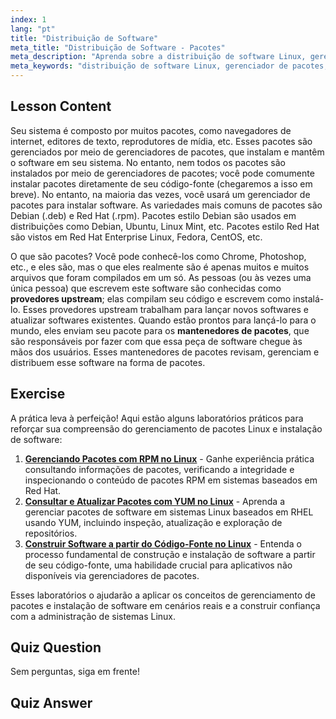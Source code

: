 ```yaml
---
index: 1
lang: "pt"
title: "Distribuição de Software"
meta_title: "Distribuição de Software - Pacotes"
meta_description: "Aprenda sobre a distribuição de software Linux, gerenciadores de pacotes e tipos de pacotes como .deb e .rpm. Entenda como o software é gerenciado em sistemas Linux."
meta_keywords: "distribuição de software Linux, gerenciador de pacotes, .deb, .rpm, pacotes Linux, Linux para iniciantes, tutorial de Linux, instalação de software"
---
```


## Lesson Content

Seu sistema é composto por muitos pacotes, como navegadores de internet, editores de texto, reprodutores de mídia, etc. Esses pacotes são gerenciados por meio de gerenciadores de pacotes, que instalam e mantêm o software em seu sistema. No entanto, nem todos os pacotes são instalados por meio de gerenciadores de pacotes; você pode comumente instalar pacotes diretamente de seu código-fonte (chegaremos a isso em breve). No entanto, na maioria das vezes, você usará um gerenciador de pacotes para instalar software. As variedades mais comuns de pacotes são Debian (.deb) e Red Hat (.rpm). Pacotes estilo Debian são usados em distribuições como Debian, Ubuntu, Linux Mint, etc. Pacotes estilo Red Hat são vistos em Red Hat Enterprise Linux, Fedora, CentOS, etc.

O que são pacotes? Você pode conhecê-los como Chrome, Photoshop, etc., e eles são, mas o que eles realmente são é apenas muitos e muitos arquivos que foram compilados em um só. As pessoas (ou às vezes uma única pessoa) que escrevem este software são conhecidas como **provedores upstream**; elas compilam seu código e escrevem como instalá-lo. Esses provedores upstream trabalham para lançar novos softwares e atualizar softwares existentes. Quando estão prontos para lançá-lo para o mundo, eles enviam seu pacote para os **mantenedores de pacotes**, que são responsáveis por fazer com que essa peça de software chegue às mãos dos usuários. Esses mantenedores de pacotes revisam, gerenciam e distribuem esse software na forma de pacotes.

## Exercise

A prática leva à perfeição! Aqui estão alguns laboratórios práticos para reforçar sua compreensão do gerenciamento de pacotes Linux e instalação de software:

1. **[Gerenciando Pacotes com RPM no Linux](https://labex.io/pt/labs/rhel-managing-packages-with-rpm-in-linux-590868)** - Ganhe experiência prática consultando informações de pacotes, verificando a integridade e inspecionando o conteúdo de pacotes RPM em sistemas baseados em Red Hat.
2. **[Consultar e Atualizar Pacotes com YUM no Linux](https://labex.io/pt/labs/rhel-query-and-update-packages-with-yum-in-linux-590869)** - Aprenda a gerenciar pacotes de software em sistemas Linux baseados em RHEL usando YUM, incluindo inspeção, atualização e exploração de repositórios.
3. **[Construir Software a partir do Código-Fonte no Linux](https://labex.io/pt/labs/comptia-build-software-from-source-code-in-linux-590853)** - Entenda o processo fundamental de construção e instalação de software a partir de seu código-fonte, uma habilidade crucial para aplicativos não disponíveis via gerenciadores de pacotes.

Esses laboratórios o ajudarão a aplicar os conceitos de gerenciamento de pacotes e instalação de software em cenários reais e a construir confiança com a administração de sistemas Linux.

## Quiz Question

Sem perguntas, siga em frente!

## Quiz Answer
